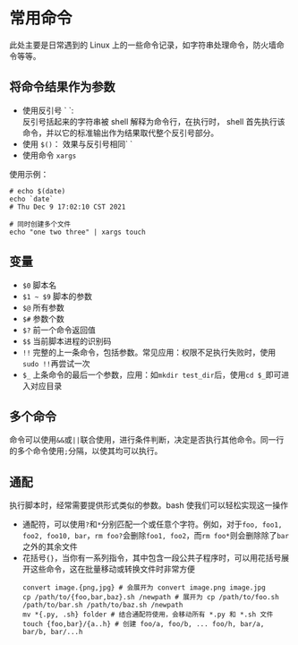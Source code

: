 # 常用命令

此处主要是日常遇到的 Linux 上的一些命令记录，如字符串处理命令，防火墙命令等等。

## 将命令结果作为参数

- 使用反引号 \` \`:    
    反引号括起来的字符串被 shell 解释为命令行，在执行时， shell 首先执行该命令，并以它的标准输出作为结果取代整个反引号部分。
- 使用 `$()`： 效果与反引号相同\` \`
- 使用命令 `xargs`

使用示例：
```shell
# echo $(date)
echo `date`
# Thu Dec 9 17:02:10 CST 2021

# 同时创建多个文件
echo "one two three" | xargs touch
```

## 变量

- `$0` 脚本名
- `$1 ~ $9` 脚本的参数
- `$@` 所有参数
- `$#` 参数个数
- `$?` 前一个命令返回值
- `$$` 当前脚本进程的识别码
- `!!` 完整的上一条命令，包括参数。常见应用：权限不足执行失败时，使用`sudo !!`再尝试一次
- `$_` 上条命令的最后一个参数，应用：如`mkdir test_dir`后，使用`cd $_`即可进入对应目录

## 多个命令

命令可以使用`&&`或`||`联合使用，进行条件判断，决定是否执行其他命令。同一行的多个命令使用`;`分隔，以使其均可以执行。

## 通配

执行脚本时，经常需要提供形式类似的参数。bash 使我们可以轻松实现这一操作

- 通配符，可以使用`?`和`*`分别匹配一个或任意个字符。例如，对于`foo, foo1, foo2, foo10, bar`，`rm foo?`会删除`foo1, foo2`，而`rm foo*`则会删除除了`bar`之外的其余文件
- 花括号`{}`，当你有一系列指令，其中包含一段公共子程序时，可以用花括号展开这些命令，这在批量移动或转换文件时非常方便
    ```shell
    convert image.{png,jpg} # 会展开为 convert image.png image.jpg
    cp /path/to/{foo,bar,baz}.sh /newpath # 展开为 cp /path/to/foo.sh /path/to/bar.sh /path/to/baz.sh /newpath
    mv *{.py, .sh} folder # 结合通配符使用，会移动所有 *.py 和 *.sh 文件
    touch {foo,bar}/{a..h} # 创建 foo/a, foo/b, ... foo/h, bar/a, bar/b, bar/...h
    ```